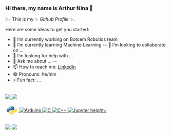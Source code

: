### Hi there, my name is Arthur Nina 👋

!--
This  is my ✨ _Github Profile_ ✨.

Here are some ideas to get you started:

- 🔭 I’m currently working on Botcem Robotics team
- 🌱 I’m currently learning Machine Learning
-- 👯 I’m looking to collaborate on ...
- 🤔 I’m looking for help with ...
- 💬 Ask me about ... --
- 📫 How to reach me: [LinkedIn](https://www.linkedin.com/in/arthur-haickel-875242197/)
- 😄 Pronouns: he/him
- ⚡ Fun fact: ...


##
<div>
  <a href="https://github.com/arthurhn">
  <img height="180em" src="https://github-readme-stats.vercel.app/api?username=arthurhn&show_icons=true&theme=dark&include_all_commits=true&count_private=true"/>
  <img height="180em" src="https://github-readme-stats.vercel.app/api/top-langs/?username=arthurhn&layout=compact&langs_count=16&theme=dark"/>
 </div>

<div style="display: inline_block"><br>
  <img align="center" alt="Python" height="30" width="40" src="https://raw.githubusercontent.com/devicons/devicon/master/icons/python/python-original.svg">
  <img align="center" alt="Arduino" height="30" width="40" src="https://cdn.jsdelivr.net/gh/devicons/devicon/icons/arduino/arduino-original-wordmark.svg">
  <img align="center" alt="C" height="30" width="40" src="https://cdn.jsdelivr.net/gh/devicons/devicon/icons/c/c-original.svg">
  <img align="center" alt="C++" height="30" width="40" src="https://cdn.jsdelivr.net/gh/devicons/devicon/icons/cplusplus/cplusplus-original.svg">
  <img align="center" alt="Jupyter height="30" width="40" src="https://cdn.jsdelivr.net/gh/devicons/devicon/icons/jupyter/jupyter-original-wordmark.svg"">

##
<div>  
  <a href = "mailto:arthurhaickel@gmail.com"><img src="https://img.shields.io/badge/Gmail-D14836?style=for-the-badge&logo=gmail&logoColor=white" target="_blank"></a>
  <a href="https:https://www.linkedin.com/in/arthur-haickel-875242197/" target="_blank"><img src="https://img.shields.io/badge/-LinkedIn-%230077B5?style=for-the-badge&logo=linkedin&logoColor=white" target="_blank"></a> 
  
</div>
